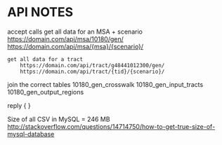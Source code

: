 

# API NOTES

accept calls
	get all data for an MSA + scenario
		https://domain.com/api/msa/10180/gen/
		https://domain.com/api/msa/{msa}/{scenario}/

	get all data for a tract
		https://domain.com/api/tract/g48441012300/gen/
		https://domain.com/api/tract/{tid}/{scenario}/

join the correct tables
	10180_gen_crosswalk
	10180_gen_input_tracts
	10180_gen_output_regions

reply
	{ }




Size of all CSV in MySQL = 246 MB
http://stackoverflow.com/questions/14714750/how-to-get-true-size-of-mysql-database